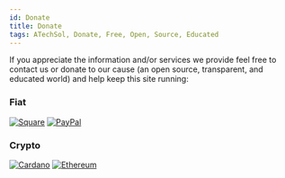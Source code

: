 ```yaml
---
id: Donate
title: Donate
tags: ATechSol, Donate, Free, Open, Source, Educated
---
```


If you appreciate the information and/or services we provide feel free to contact us or donate to our cause (an open source, transparent, and educated world) and help keep this site running:<br/>

### Fiat
[<img alt="Square" src="/img/SquareDonate.png" />](https://checkout.square.site/merchant/MLXFR9XZ4KAE1/checkout/UTA7IBH5O7S3QPAVYRHTU2WY)
[<img alt="PayPal" src="/img/PayPalDonate.png" />](https://www.paypal.com/donate?hosted_button_id=UFU7SDK43VYFN)

### Crypto
[<img alt="Cardano" src="/img/CardanoDonate.png" />](https://cardano.org/)
[<img alt="Ethereum" src="/img/EthereumDonate.png" />](https://ethereum.org/)

